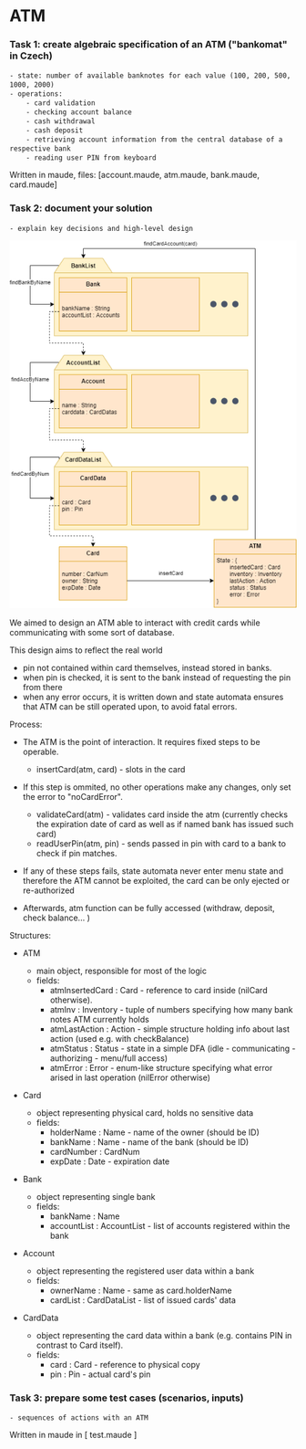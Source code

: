 ATM
===

### Task 1: create algebraic specification of an ATM ("bankomat" in Czech)
	- state: number of available banknotes for each value (100, 200, 500, 1000, 2000)
	- operations:
		- card validation
		- checking account balance
		- cash withdrawal
		- cash deposit
		- retrieving account information from the central database of a respective bank
		- reading user PIN from keyboard

Written in maude, files: [account.maude, atm.maude, bank.maude, card.maude]

### Task 2: document your solution
	- explain key decisions and high-level design

![](img/diagram.png)

We aimed to design an ATM able to interact with credit cards while communicating with some sort of database.

This design aims to reflect the real world
  -  pin not contained within card themselves, instead stored in banks.
  -  when pin is checked, it is sent to the bank instead of requesting the pin from there
  -  when any error occurs, it is written down and state automata ensures that ATM can be still operated upon, to avoid fatal errors.

Process:
  - The ATM is the point of interaction. It requires fixed steps to be operable.
    - insertCard(atm, card) - slots in the card
  - If this step is ommited, no other operations make any changes, only set the error to "noCardError".
    - validateCard(atm) - validates card inside the atm (currently checks the expiration date of card as well as if named bank has issued such card)
    - readUserPin(atm, pin) - sends passed in pin with card to a bank to check if pin matches.
  - If any of these steps fails, state automata never enter menu state and therefore the ATM cannot be exploited, the card can be only ejected or re-authorized

  - Afterwards, atm function can be fully accessed (withdraw, deposit, check balance... )

Structures:
- ATM
  - main object, responsible for most of the logic
  - fields:
    - atmInsertedCard : Card - reference to card inside (nilCard otherwise).
    - atmInv : Inventory - tuple of numbers specifying how many bank notes ATM currently holds
    - atmLastAction : Action - simple structure holding info about last action (used e.g. with checkBalance)
    - atmStatus : Status - state in a simple DFA (idle - communicating - authorizing - menu/full access)
    - atmError : Error - enum-like structure specifying what error arised in last operation (nilError otherwise)

- Card
  - object representing physical card, holds no sensitive data
  - fields:
    - holderName : Name - name of the owner (should be ID)
    - bankName : Name - name of the bank (should be ID)
    - cardNumber : CardNum
    - expDate : Date - expiration date

- Bank
  - object representing single bank
  - fields:
    - bankName : Name
    - accountList : AccountList - list of accounts registered within the bank

- Account
  - object representing the registered user data within a bank
  - fields:
    - ownerName : Name - same as card.holderName
    - cardList : CardDataList - list of issued cards' data

- CardData
  - object representing the card data within a bank (e.g. contains PIN in contrast to Card itself).
  - fields:
    - card : Card - reference to physical copy
    - pin : Pin - actual card's pin

### Task 3: prepare some test cases (scenarios, inputs)
	- sequences of actions with an ATM

Written in maude in [ test.maude ]
